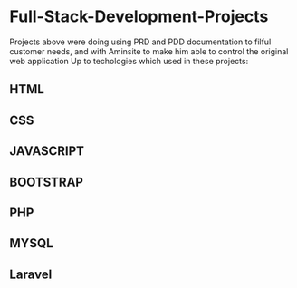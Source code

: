 # Full-Stack-Development-Projects

Projects above were doing using PRD and PDD documentation to filful customer needs, and with Aminsite to make him able to control the original web application 
Up to techologies which used in these projects:
## HTML
## CSS
## JAVASCRIPT
## BOOTSTRAP
## PHP
## MYSQL
## Laravel
